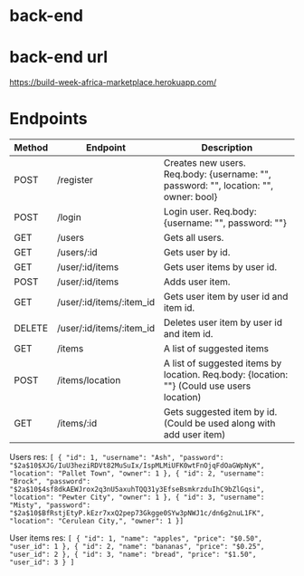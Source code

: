 # back-end

# back-end url

https://build-week-africa-marketplace.herokuapp.com/

# Endpoints

| Method | Endpoint                     | Description                                                                                                                                                                 |
| ------ | ---------------------------- | -------------------------------------------------------------------------------------------|
| POST   | /register                    |  Creates new users. Req.body: {username: "", password: "", location: "", owner: bool}      |
| POST   | /login                       |  Login user. Req.body: {username: "", password: ""}                                        |
| GET    | /users                       |  Gets all users.                                                                           |
| GET    | /users/:id                   |  Gets user by id.                                                                          |
| GET    | /user/:id/items              |  Gets user items by user id.                                                               |
| POST   | /user/:id/items              |  Adds user item.                                                                           |
| GET    | /user/:id/items/:item_id     |  Gets user item by user id and item id.                                                    |
| DELETE | /user/:id/items/:item_id     |  Deletes user item by user id and item id.                                                 |
| GET    | /items                       |  A list of suggested items                                                                 |
| POST   | /items/location              |  A list of suggested items by location. Req.body: {location: ""} (Could use users location)|
| GET    | /items/:id                   |  Gets suggested item by id. (Could be used along with add user item)                       |

Users res:
  `[
    {
      "id": 1,
      "username": "Ash",
      "password": "$2a$10$XJG/IuU3heziRDVt82MuSuIx/IspMLMiUFK0wtFnOjqFdOaGWpNyK",
      "location": "Pallet Town",
      "owner": 1
    },
    {
      "id": 2,
      "username": "Brock",
      "password": "$2a$10$4sf8dkAEWJrox2q3nU5axuhTQQ31y3EfseBsmkrzduIhC9bZlGqsi",
      "location": "Pewter City",
      "owner": 1
    },
    {
      "id": 3,
      "username": "Misty",
      "password": "$2a$10$BfRstjEtyP.kEzr7xxQ2pep73Gkgge0SYw3pNWJ1c/dn6g2nuL1FK",
      "location": "Cerulean City,",
      "owner": 1
    }]`

User items res:
      `[
        {
          "id": 1,
          "name": "apples",
          "price": "$0.50",
          "user_id": 1
        },
        {
          "id": 2,
          "name": "bananas",
          "price": "$0.25",
          "user_id": 2
        },
        {
          "id": 3,
          "name": "bread",
          "price": "$1.50",
          "user_id": 3
        }
      ]`

